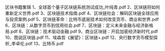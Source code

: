 区块书籍集锦
1、全球首个量子区块链系统测试成功_叶纯青.pdf
2、区块链将如何重新定义世界.pdf
3、区块链技术指南.pdf
4、区块链社会：解码区块链全球应用与投资案例.pdf
5、区块链革命：比特币底层技术如何改变货币、商业和世界.pdf
6、区块链：从数字货币到信用社会.pdf
7、区块链：定义未来金融与经济新格局.pdf
8、区块链：技术驱动金融.pdf
9、商业区块链：开启加密经济新时代.pdf
10、图说区块链.pdf
11、埃森哲《展望》：区块链+.pdf
12、央行数字货币模型探析_李卓伦.pdf
13、比特币.pdf
